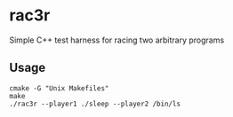 # rac3r
Simple C++ test harness for racing two arbitrary programs

## Usage
```
cmake -G "Unix Makefiles"
make
./rac3r --player1 ./sleep --player2 /bin/ls
```
